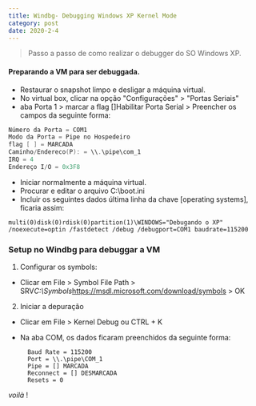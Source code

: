 ```yaml
---
title: Windbg- Debugging Windows XP Kernel Mode
category: post
date: 2020-2-4
---
```



>Passo a passo de como realizar o debugger do SO Windows XP.


#### Preparando a VM para ser debuggada.


- Restaurar o snapshot limpo e desligar a máquina virtual.
- No virtual box, clicar na opção "Configurações" > "Portas Seriais"
- aba Porta 1 > marcar a flag []Habilitar Porta Serial > Preencher os campos da seguinte forma:

```C++		
Número da Porta = COM1
Modo da Porta = Pipe no Hospedeiro
flag [ ] = MARCADA
Caminho/Endereco(P): = \\.\pipe\com_1
IRQ = 4
Endereço I/O = 0x3F8
```

- Iniciar normalmente a máquina virtual.
- Procurar e editar o arquivo C:\boot.ini
- Incluir os seguintes dados última linha da chave [operating systems], ficaria assim:


```text
multi(0)disk(0)rdisk(0)partition(1)\WINDOWS="Debugando o XP" /noexecute=optin /fastdetect /debug /debugport=COM1 baudrate=115200
```

### Setup no Windbg para debuggar a VM


1. Configurar os symbols:


- Clicar em File > Symbol File Path > SRV*C:\Symbols*https://msdl.microsoft.com/download/symbols > OK
 
2. Iniciar a depuração

- Clicar em File > Kernel Debug  ou CTRL + K
- Na aba COM, os dados ficaram preenchidos da seguinte forma:

		Baud Rate = 115200
		Port = \\.\pipe\COM_1
		Pipe = [] MARCADA
		Reconnect = [] DESMARCADA
		Resets = 0



_voilà_ !